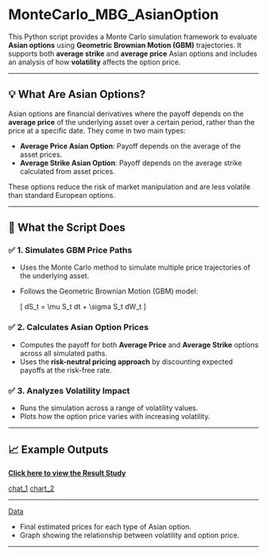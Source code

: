 # MonteCarlo_MBG_AsianOption

This Python script provides a Monte Carlo simulation framework to evaluate **Asian options** using **Geometric Brownian Motion (GBM)** trajectories. It supports both **average strike** and **average price** Asian options and includes an analysis of how **volatility** affects the option price.

---

## 💡 What Are Asian Options?

Asian options are financial derivatives where the payoff depends on the **average price** of the underlying asset over a certain period, rather than the price at a specific date. They come in two main types:

- **Average Price Asian Option**: Payoff depends on the average of the asset prices.
- **Average Strike Asian Option**: Payoff depends on the average strike calculated from asset prices.

These options reduce the risk of market manipulation and are less volatile than standard European options.

---

## 🧮 What the Script Does

### ✅ 1. Simulates GBM Price Paths

- Uses the Monte Carlo method to simulate multiple price trajectories of the underlying asset.
- Follows the Geometric Brownian Motion (GBM) model:
  
  \[
  dS_t = \mu S_t dt + \sigma S_t dW_t
  \]

### ✅ 2. Calculates Asian Option Prices

- Computes the payoff for both **Average Price** and **Average Strike** options across all simulated paths.
- Uses the **risk-neutral pricing approach** by discounting expected payoffs at the risk-free rate.

### ✅ 3. Analyzes Volatility Impact

- Runs the simulation across a range of volatility values.
- Plots how the option price varies with increasing volatility.

---

## 📈 Example Outputs

[**Click here to view the Result Study**](https://github.com/fr-cm/MonteCarlo_MBG_AsianOption/blob/main/Result_MMF_FC.pdf)

[chat_1](https://raw.githubusercontent.com/fr-cm/MonteCarlo_MBG_AsianOption/refs/heads/main/Img/chart.png) [chart_2](https://raw.githubusercontent.com/fr-cm/MonteCarlo_MBG_AsianOption/refs/heads/main/Img/chart_1.png)

---
[Data](https://raw.githubusercontent.com/fr-cm/MonteCarlo_MBG_AsianOption/refs/heads/main/Img/data.png)


- Final estimated prices for each type of Asian option.
- Graph showing the relationship between volatility and option price.

---


